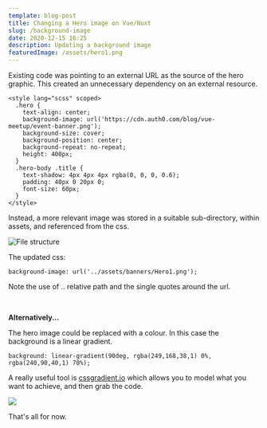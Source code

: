 ```yaml
---
template: blog-post
title: Changing a Hero image on Vue/Nuxt
slug: /background-image
date: 2020-12-15 16:25
description: Updating a background image
featuredImage: /assets/hero1.png
---
```

Existing code was pointing to an external URL as the source of the hero graphic. This created an unnecessary dependency on an external resource.

```
<style lang="scss" scoped>
  .hero {    
    text-align: center;
    background-image: url('https://cdn.auth0.com/blog/vue-meetup/event-banner.png');
    background-size: cover;
    background-position: center;
    background-repeat: no-repeat;
    height: 400px;
  }
  .hero-body .title {
    text-shadow: 4px 4px 4px rgba(0, 0, 0, 0.6);
    padding: 40px 0 20px 0;
    font-size: 60px;
  }
</style>

```

Instead, a more relevant image was stored in a suitable sub-directory, within assets, and referenced from the css.

![File structure](/assets/screenshot-2020-12-15-at-16.35.17.png "File structure")

The updated css:

```
background-image: url('../assets/banners/Hero1.png');
```

Note the use of .. relative path and the single quotes around the url.

<br>


**Alternatively...**

The hero image could be replaced with a colour. In this case the background is a linear gradient.

```
background: linear-gradient(90deg, rgba(249,168,38,1) 0%, rgba(240,90,40,1) 70%);
```

A really useful tool is [cssgradient.io](https://cssgradient.io/) which allows you to model what you want to achieve, and then grab the code.

![](/assets/screenshot-2020-12-15-at-16.47.03.png)

That's all for now.